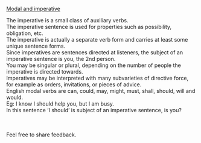 [Modal and imperative](https://Prayuja-Teli.github.io/Blog/Modalandimperative)<br/>

The imperative is a small class of auxiliary verbs.<br/>
The imperative sentence is used for properties such as possibility, obligation, etc.<br/>
The imperative is actually a separate verb form and carries at least some unique sentence forms.<br/>
Since imperatives are sentences directed at listeners, the subject of an imperative sentence is you, the 2nd person.<br/>
You may be singular or plural, depending on the number of people the imperative is directed towards.<br/>
Imperatives may be interpreted with many subvarieties of directive force, for example as orders, invitations, or pieces of advice.<br/>
English modal verbs are can, could, may, might, must, shall, should, will and would.<br/> 
Eg: 
I know I should help you, but I am busy.<br/>
In this sentence ‘I should’ is subject of an imperative sentence, is you?<br/><br/><br/>

Feel free to share feedback.

